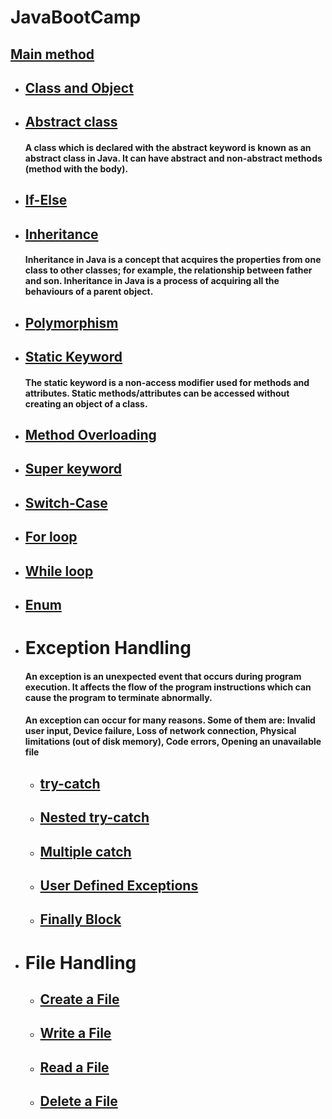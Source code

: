 # JavaBootCamp
 ## [Main method](https://github.com/abhivashist/JavaBootCamp/blob/master/src/Main.java)
* ## [Class and Object](https://github.com/abhivashist/JavaBootCamp/blob/master/src/Class_Object_Demo.java)
* ## [Abstract class](https://github.com/abhivashist/JavaBootCamp/blob/master/src/AbstractDemo.java)
    #### A class which is declared with the abstract keyword is known as an abstract class in Java. It can have abstract and non-abstract methods (method with the body).
* ## [If-Else](https://github.com/abhivashist/JavaBootCamp/blob/master/src/IfElseDemo.java)
* ## [Inheritance](https://github.com/abhivashist/JavaBootCamp/blob/master/src/Inheritance_and_Polymorphism.java)
    #### Inheritance in Java is a concept that acquires the properties from one class to other classes; for example, the relationship between father and son. Inheritance in Java is a process of acquiring all the behaviours of a parent object.
* ## [Polymorphism](https://github.com/abhivashist/JavaBootCamp/blob/master/src/Inheritance_and_Polymorphism.java)
* ## [Static Keyword](https://github.com/abhivashist/JavaBootCamp/blob/master/src/Class_Object_Demo.java)
     #### The static keyword is a non-access modifier used for methods and attributes. Static methods/attributes can be accessed without creating an object of a class.
* ## [Method Overloading](https://github.com/abhivashist/JavaBootCamp/blob/master/src/method_overloading.java)
* ## [Super keyword](https://github.com/abhivashist/JavaBootCamp/blob/master/src/AbstractDemo.java)
* ## [Switch-Case](https://github.com/abhivashist/JavaBootCamp/blob/master/src/SwichDemo.java)
* ## [For loop](https://github.com/abhivashist/JavaBootCamp/blob/master/src/ForLoop_Demo.java)
* ## [While loop](https://github.com/abhivashist/JavaBootCamp/blob/master/src/WhileLoop_Demo.java)
* ## [Enum](https://github.com/abhivashist/JavaBootCamp/blob/master/src/Enum_Demo.java)
* # Exception Handling
     #### An exception is an unexpected event that occurs during program execution. It affects the flow of the program instructions which can cause the program to terminate abnormally.
     #### An exception can occur for many reasons. Some of them are: Invalid user input, Device failure, Loss of network connection, Physical limitations (out of disk       memory), Code errors, Opening an unavailable file
    * ## [try-catch](https://github.com/abhivashist/JavaBootCamp/blob/master/src/tryCatch_Demo.java)
    * ## [Nested try-catch](https://github.com/abhivashist/JavaBootCamp/blob/master/src/Nested_tryCatch.java)
    * ## [Multiple catch](https://github.com/abhivashist/JavaBootCamp/blob/master/src/multipleCatch_Demo.java)
    * ## [User Defined Exceptions](https://github.com/abhivashist/JavaBootCamp/blob/master/src/User_Defined_Exception.java)
    * ## [Finally Block](https://github.com/abhivashist/JavaBootCamp/blob/master/src/Finally_Demo.java)
* # File Handling
    * ## [Create a File](https://github.com/abhivashist/JavaBootCamp/blob/master/src/Creating_New_File.java)
    * ## [Write a File](https://github.com/abhivashist/JavaBootCamp/blob/master/src/writing_to_File.java)
    * ## [Read a File](https://github.com/abhivashist/JavaBootCamp/blob/master/src/Read_a_File.java)
    * ## [Delete a File](https://github.com/abhivashist/JavaBootCamp/blob/master/src/Delete_a_File.java)
     
  

